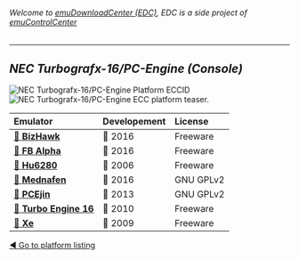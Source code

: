 ###### Welcome to [emuDownloadCenter (EDC)](https://github.com/PhoenixInteractiveNL/emuDownloadCenter/wiki/), EDC is a side project of [emuControlCenter](https://github.com/PhoenixInteractiveNL/emuControlCenter/wiki/)
***
## _NEC Turbografx-16/PC-Engine (Console)_
![](https://raw.githubusercontent.com/wiki/PhoenixInteractiveNL/emuDownloadCenter/images_platform/ecc_pce_cell.png "NEC Turbografx-16/PC-Engine Platform ECCID")
![](https://raw.githubusercontent.com/wiki/PhoenixInteractiveNL/emuDownloadCenter/images_platform/ecc_pce_teaser.png "NEC Turbografx-16/PC-Engine ECC platform teaser.")

| Emulator | Developement | License |
|:---------|:-------------|:--------|
| [:file_folder: **BizHawk**](https://github.com/PhoenixInteractiveNL/emuDownloadCenter/wiki/Emulator-bizhawk#menu) | :large_blue_circle: 2016 | Freeware |
| [:file_folder: **FB Alpha**](https://github.com/PhoenixInteractiveNL/emuDownloadCenter/wiki/Emulator-fbalpha#menu) | :large_blue_circle: 2016 | Freeware |
| [:file_folder: **Hu6280**](https://github.com/PhoenixInteractiveNL/emuDownloadCenter/wiki/Emulator-hu6280#menu) | :red_circle: 2006 | Freeware |
| [:file_folder: **Mednafen**](https://github.com/PhoenixInteractiveNL/emuDownloadCenter/wiki/Emulator-mednafen#menu) | :large_blue_circle: 2016 | GNU GPLv2 |
| [:file_folder: **PCEjin**](https://github.com/PhoenixInteractiveNL/emuDownloadCenter/wiki/Emulator-pcejin#menu) | :red_circle: 2013 | GNU GPLv2 |
| [:file_folder: **Turbo Engine 16**](https://github.com/PhoenixInteractiveNL/emuDownloadCenter/wiki/Emulator-turboengine#menu) | :red_circle: 2010 | Freeware |
| [:file_folder: **Xe**](https://github.com/PhoenixInteractiveNL/emuDownloadCenter/wiki/Emulator-xe#menu) | :red_circle: 2009 | Freeware |

[:arrow_backward: Go to platform listing](https://github.com/PhoenixInteractiveNL/emuDownloadCenter/wiki/EDC-Platform-List)
